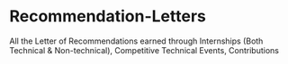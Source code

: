 # Recommendation-Letters
All the Letter of Recommendations earned through Internships (Both Technical &amp; Non-technical), Competitive Technical Events, Contributions
